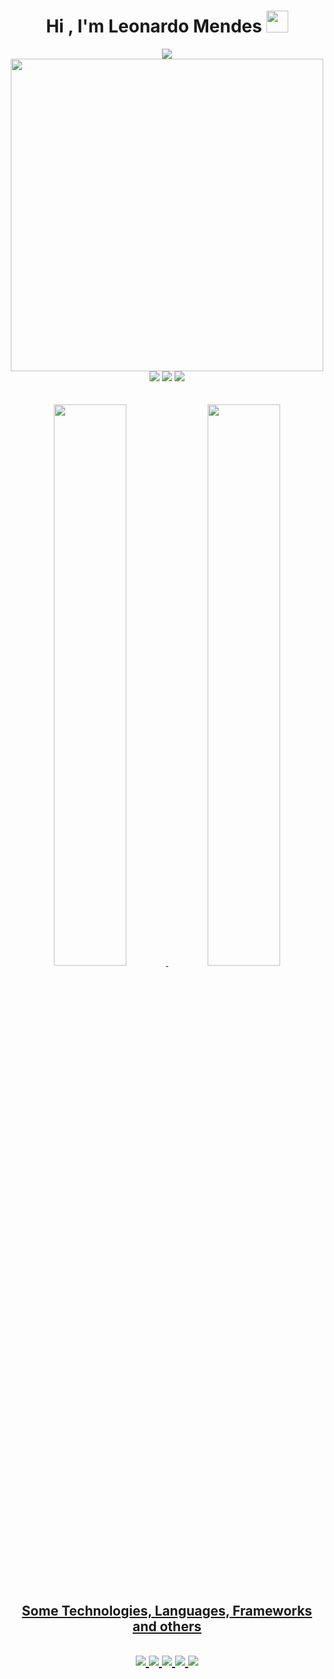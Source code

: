 <h1 align="center">Hi , I'm Leonardo Mendes <img src="https://media.giphy.com/media/hvRJCLFzcasrR4ia7z/giphy.gif" width="35"></h1>

<div align="center">
<a href="https://git.io/typing-svg"><img src="https://readme-typing-svg.herokuapp.com?size=25&color=268F77&background=268F770C&center=true&vCenter=true&lines=Front-End+Developer;Digital+Illustrator;I+love+Donkey+Kong+%3C3"></a>
</div>

<div align="center">
<a><img width="500" src=https://64.media.tumblr.com/56f4ed8b8c40eb96935bb80d6209145c/tumblr_nmv5teCnag1r1rrxzo1_540.gifv></a>
 <div/>

 <div align="center">
<a href="https://www.linkedin.com/in/leonardo-mendes-8aba41229" target="_blank"><img src="https://img.shields.io/badge/-LinkedIn-%230077B5?style=for-the-badge&logo=linkedin&logoColor=white" target="_blank"></a>  
<a href="https://instagram.com/sunkzzzzz" target="_blank"><img src="https://img.shields.io/badge/-Instagram-%23E4405F?style=for-the-badge&logo=instagram&logoColor=white" target="_blank"></a>
 <a href = "leonardo.msfil@gmail.com"><img src="https://img.shields.io/badge/Gmail-D14836?style=for-the-badge&logo=gmail&logoColor=white" target="_blank"></a>
    <div/>
<br>
<br>
<div align="center">
<a href="https://github.com/leomsfil">
<img width="48%" src="https://github-readme-stats.vercel.app/api?username=leomsfil&show_icons=true&theme=gotham&include_all_commits=true&count_private=true"/>
<img width="48%" src="https://github-readme-stats.vercel.app/api/top-langs/?username=leomsfil&layout=compact&langs_count=7&theme=gotham"/>
</div>
<br>
 <h2 align="center">Some Technologies, Languages, Frameworks and others<h2/>
  
  <div align="center" >
      <img src="https://img.icons8.com/color/48/000000/figma--v1.png"/>
      <img src="https://img.icons8.com/color/48/000000/html-5--v1.png"/>
      <img src="https://img.icons8.com/color/48/000000/css3.png"/>
      <img src="https://img.icons8.com/color/48/000000/javascript--v1.png"/>
      <img src="https://img.icons8.com/color/48/000000/bootstrap.png"/>
  </div>

